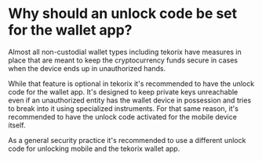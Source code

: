 # Why should an unlock code be set for the wallet app?

Almost all non-custodial wallet types including tekorix have measures in place that are meant to keep the cryptocurrency funds secure in cases when the device ends up in unauthorized hands.

While that feature is optional in tekorix it's recommended to have the unlock code for the wallet app. It's designed to keep private keys unreachable even if an unauthorized entity has the wallet device in possession and tries to break into it using specialized instruments. For that same reason, it's recommended to have the unlock code activated for the mobile device itself.

As a general security practice it's recommended to use a different unlock code for unlocking mobile and the tekorix wallet app.
